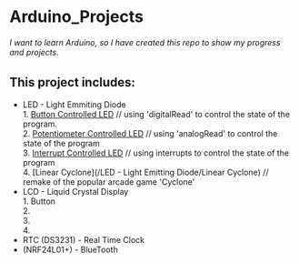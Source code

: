 # Arduino_Projects

###### I want to learn Arduino, so I have created this repo to show my progress and projects.

## This project includes: 
-	LED - Light Emmiting Diode  
		1. [Button Controlled LED](https://github.com/DawsonReschke/Arduino_Projects/tree/master/LED%20-%20Light%20Emitting%20Diode/Button%20Controlled%20LED) // using 'digitalRead' to control the state of the program.  
		2. [Potentiometer Controlled LED](https://github.com/DawsonReschke/Arduino_Projects/tree/master/LED%20-%20Light%20Emitting%20Diode/Potentiometer%20Controlled%20LED) // using 'analogRead' to control the state of the program  
		3. [Interrupt Controlled LED](https://github.com/DawsonReschke/Arduino_Projects/tree/master/LED%20-%20Light%20Emitting%20Diode/Interrupt%20Controlled%20LED) // using interrupts to control the state of the program  
		4. [Linear Cyclone](/LED - Light Emitting Diode/Linear Cyclone) // remake of the popular arcade game 'Cyclone'  
-	LCD - Liquid Crystal Display  
		1. Button  
		2.  
		3.  
		4.  
-	RTC (DS3231) - Real Time Clock  
-	(NRF24L01+) - BlueTooth  


